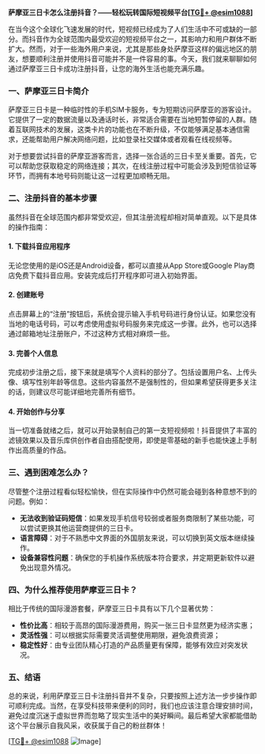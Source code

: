 **萨摩亚三日卡怎么注册抖音？——轻松玩转国际短视频平台[[TG💪+ @esim1088](https://t.me/s/esim1088)]**

在当今这个全球化飞速发展的时代，短视频已经成为了人们生活中不可或缺的一部分。而抖音作为全球范围内最受欢迎的短视频平台之一，其影响力和用户群体不断扩大。然而，对于一些海外用户来说，尤其是那些身处萨摩亚这样的偏远地区的朋友，想要顺利注册并使用抖音可能并不是一件容易的事。今天，我们就来聊聊如何通过萨摩亚三日卡成功注册抖音，让您的海外生活也能充满乐趣。

### 一、萨摩亚三日卡简介

萨摩亚三日卡是一种临时性的手机SIM卡服务，专为短期访问萨摩亚的游客设计。它提供了一定的数据流量以及通话时长，非常适合需要在当地短暂停留的人群。随着互联网技术的发展，这类卡片的功能也在不断升级，不仅能够满足基本通信需求，还能帮助用户解决网络问题，比如登录社交媒体或者观看在线视频等。

对于想要尝试抖音的萨摩亚游客而言，选择一张合适的三日卡至关重要。首先，它可以帮助您获取稳定的网络连接；其次，在线注册过程中可能会涉及到短信验证等环节，而拥有本地号码则能让这一过程更加顺畅无阻。

### 二、注册抖音的基本步骤

虽然抖音在全球范围内都非常受欢迎，但其注册流程却相对简单直观。以下是具体的操作指南：

#### 1. 下载抖音应用程序
无论您使用的是iOS还是Android设备，都可以直接从App Store或Google Play商店免费下载抖音应用。安装完成后打开程序即可进入初始界面。

#### 2. 创建账号
点击屏幕上的“注册”按钮后，系统会提示输入手机号码进行身份认证。如果您没有当地的电话号码，可以考虑使用虚拟号码服务来完成这一步骤。此外，也可以选择通过邮箱地址注册账户，不过这种方式相对麻烦一些。

#### 3. 完善个人信息
完成初步注册之后，接下来就是填写个人资料的部分了。包括设置用户名、上传头像、填写性别年龄等信息。这些内容虽然不是强制性的，但如果希望获得更多关注的话，则建议尽可能详细地完善所有细节。

#### 4. 开始创作与分享
当一切准备就绪之后，就可以开始录制自己的第一支短视频啦！抖音提供了丰富的滤镜效果以及音乐库供创作者自由搭配使用，即使是零基础的新手也能快速上手制作出高质量的作品。

### 三、遇到困难怎么办？

尽管整个注册过程看似轻松愉快，但在实际操作中仍然可能会碰到各种意想不到的问题。例如：
- **无法收到验证码短信**：如果发现手机信号较弱或者服务商限制了某些功能，可以尝试更换其他运营商提供的三日卡。
- **语言障碍**：对于不熟悉中文界面的外国朋友来说，可以切换到英文版本继续操作。
- **设备兼容性问题**：确保您的手机操作系统版本符合要求，并定期更新软件以避免出现意外情况。

### 四、为什么推荐使用萨摩亚三日卡？

相比于传统的国际漫游套餐，萨摩亚三日卡具有以下几个显著优势：
- **性价比高**：相较于高昂的国际漫游费用，购买一张三日卡显然更为经济实惠；
- **灵活性强**：可以根据实际需要灵活调整使用期限，避免浪费资源；
- **稳定性好**：由专业团队精心打造的产品质量更有保障，能够有效应对突发状况。

### 五、结语

总的来说，利用萨摩亚三日卡注册抖音并不复杂，只要按照上述方法一步步操作即可顺利完成。当然，在享受科技带来便利的同时，我们也应该注意合理安排时间，避免过度沉迷于虚拟世界而忽略了现实生活中的美好瞬间。最后希望大家都能借助这个平台展示自我风采，收获属于自己的粉丝群体！

[[TG💪+ @esim1088](https://t.me/s/esim1088) ![Image](https://i.postimg.cc/4NQfJmqS/Snipaste-2025-05-13-00-14-12.png)]